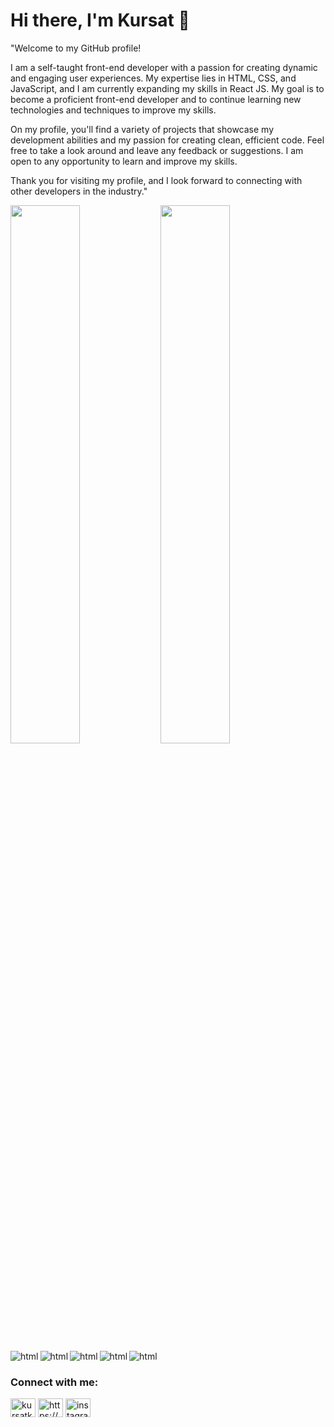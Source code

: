# Hi there, I'm Kursat 👋

"Welcome to my GitHub profile!

I am a self-taught front-end developer with a passion for creating dynamic and engaging user experiences. My expertise lies in HTML, CSS, and JavaScript, and I am currently expanding my skills in React JS. My goal is to become a proficient front-end developer and to continue learning new technologies and techniques to improve my skills.

On my profile, you'll find a variety of projects that showcase my development abilities and my passion for creating clean, efficient code. Feel free to take a look around and leave any feedback or suggestions. I am open to any opportunity to learn and improve my skills.

Thank you for visiting my profile, and I look forward to connecting with other developers in the industry."

<img align="left" width="47%" src="https://github-readme-stats.vercel.app/api?username=Kursatkeskin96&show_icons=true&theme=radical" />

<img align="left" width="47%" src="https://github-readme-stats.vercel.app/api/top-langs/?username=Kursatkeskin96&layout=compact" />

<img align="left" alt="html" src="https://img.shields.io/badge/html5-%23E34F26.svg?style=for-the-badge&logo=html5&logoColor=white" />
<img align="left" alt="html" src="https://img.shields.io/badge/css3-%231572B6.svg?style=for-the-badge&logo=css3&logoColor=white" />
<img align="left" alt="html" src="https://img.shields.io/badge/bootstrap-%23563D7C.svg?style=for-the-badge&logo=bootstrap&logoColor=white" />
<img align="left" alt="html" src="https://img.shields.io/badge/react-%23563D7C.svg?style=for-the-badge&logo=react&logoColor=white" />
<img alt="html" src="https://img.shields.io/badge/javascript-%23323330.svg?style=for-the-badge&logo=javascript&logoColor=%23F7DF1E" />

<h3 align="left">Connect with me:</h3>
<p align="left">
<a href="https://twitter.com/kursatkesk" target="blank"><img align="center" src="https://raw.githubusercontent.com/rahuldkjain/github-profile-readme-generator/master/src/images/icons/Social/twitter.svg" alt="kursatkesk" height="30" width="40" /></a>
<a href="https://linkedin.com/in/https://www.linkedin.com/in/kursatkeskinn/" target="blank"><img align="center" src="https://raw.githubusercontent.com/rahuldkjain/github-profile-readme-generator/master/src/images/icons/Social/linked-in-alt.svg" alt="https://www.linkedin.com/in/kursatkeskinn/" height="30" width="40" /></a>
<a href="https://instagram.com/instagram.com/kursatkesk" target="blank"><img align="center" src="https://raw.githubusercontent.com/rahuldkjain/github-profile-readme-generator/master/src/images/icons/Social/instagram.svg" alt="instagram.com/kursatkesk" height="30" width="40" /></a>
</p>
